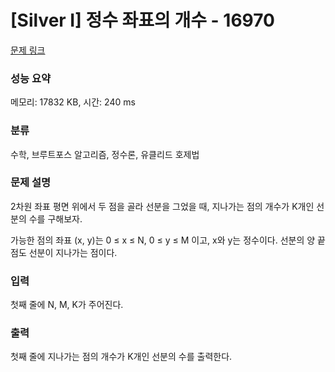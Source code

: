 # [Silver I] 정수 좌표의 개수 - 16970 

[문제 링크](https://www.acmicpc.net/problem/16970) 

### 성능 요약

메모리: 17832 KB, 시간: 240 ms

### 분류

수학, 브루트포스 알고리즘, 정수론, 유클리드 호제법

### 문제 설명

<p>2차원 좌표 평면 위에서 두 점을 골라 선분을 그었을 때, 지나가는 점의 개수가 K개인 선분의 수를 구해보자.</p>

<p>가능한 점의 좌표 (x, y)는 0 ≤ x ≤ N, 0 ≤ y ≤ M 이고, x와 y는 정수이다. 선분의 양 끝점도 선분이 지나가는 점이다.</p>

### 입력 

 <p>첫째 줄에 N, M, K가 주어진다.</p>

### 출력 

 <p>첫째 줄에 지나가는 점의 개수가 K개인 선분의 수를 출력한다.</p>

